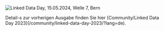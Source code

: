 ![Linked Data Day, 15.05.2024, Welle 7, Bern](/static-assets/img/linked-data-day-2024-de.png)
  
<p>
Detail-s zur vorherigen Ausgabe finden Sie hier [Community/Linked Data Day 2023](/community/linked-data-day-2023/?lang=de).

